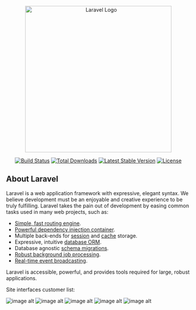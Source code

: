 <p align="center"><a href="https://laravel.com" target="_blank"><img src="https://raw.githubusercontent.com/laravel/art/master/logo-lockup/5%20SVG/2%20CMYK/1%20Full%20Color/laravel-logolockup-cmyk-red.svg" width="400" alt="Laravel Logo"></a></p>

<p align="center">
<a href="https://github.com/laravel/framework/actions"><img src="https://github.com/laravel/framework/workflows/tests/badge.svg" alt="Build Status"></a>
<a href="https://packagist.org/packages/laravel/framework"><img src="https://img.shields.io/packagist/dt/laravel/framework" alt="Total Downloads"></a>
<a href="https://packagist.org/packages/laravel/framework"><img src="https://img.shields.io/packagist/v/laravel/framework" alt="Latest Stable Version"></a>
<a href="https://packagist.org/packages/laravel/framework"><img src="https://img.shields.io/packagist/l/laravel/framework" alt="License"></a>
</p>

## About Laravel

Laravel is a web application framework with expressive, elegant syntax. We believe development must be an enjoyable and creative experience to be truly fulfilling. Laravel takes the pain out of development by easing common tasks used in many web projects, such as:

- [Simple, fast routing engine](https://laravel.com/docs/routing).
- [Powerful dependency injection container](https://laravel.com/docs/container).
- Multiple back-ends for [session](https://laravel.com/docs/session) and [cache](https://laravel.com/docs/cache) storage.
- Expressive, intuitive [database ORM](https://laravel.com/docs/eloquent).
- Database agnostic [schema migrations](https://laravel.com/docs/migrations).
- [Robust background job processing](https://laravel.com/docs/queues).
- [Real-time event broadcasting](https://laravel.com/docs/broadcasting).

Laravel is accessible, powerful, and provides tools required for large, robust applications.

Site interfaces customer list:

![image alt](https://github.com/Bashir666/customers/blob/cdec29ab6d7f9e5b07f0e907dc97a43254bfe75d/Screenshot%202024-12-12%20195455.png)
![image alt](https://github.com/Bashir666/customers/blob/580d4464c95d6f3de000074db94ab09baff850a7/Screenshot%202024-12-12%20195641.png)
![image alt](https://github.com/Bashir666/customers/blob/a9dd06835bddb96ed8541ac1f7084d4ceaaa2c88/Screenshot%202024-12-12%20195709.png)
![image alt](https://github.com/Bashir666/customers/blob/ad62e4b6b0a55e9bcf56e54153522024f6ccbee7/Screenshot%202024-12-12%20195738.png)
![image alt](https://github.com/Bashir666/customers/blob/e5cb7981a439a0a25d2d40c84875455af67d9e3c/Screenshot%202024-12-12%20195754.png)
